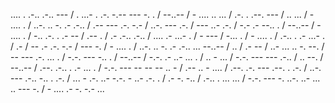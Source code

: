 .... . .-.. .-.. --- / . ...- . .-. -.-- --- -. . / --..-- / - .... .. ... / .-. . .--. --- / .. ... / - .... . / ..-. .. -. .- .-.. / .-- --- .-. -.- / ..-. --- .-. / --- ..- .-. / -.- .- --.. . / --..-- / - .... . / -.. .-. . .- -- / .-- . / .- .-.. .-.. / .... .- ...- . / - --- / -... . / - .... . / .-.. . .- ...- . / .- / -- .- .-. -.- / --- -. / - .... . / ..-. .. -. .- .-.. ... --..-- / .. / .- -- / ..- ... .. -. --. / -- --- .-. ... . / -.-. --- -.. . / --..-- / -.-. .- ..- ... . / .. - ... / -.-. --- --- .-.. / .. --. / --..-- / .--. .-.. . .- ... . / -.-. --- -- -- -- .. - / .-- .. - .... / .--. .-. --- .--. . .-. / ..-. --- .-.. -.. . .-. / ... - .-. ..- -.-. - ..- .-. . / .- -. -.. / .-.. . ... ... / -.-. --- -. ..-. ..- ... .. --- -. / - .... .- -. -.- ...
